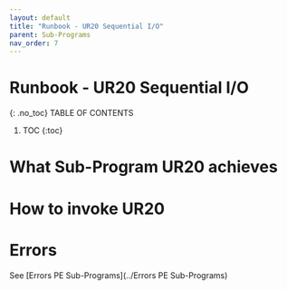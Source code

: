 ```yaml
---
layout: default
title: "Runbook - UR20 Sequential I/O"
parent: Sub-Programs
nav_order: 7
---
```


# Runbook - UR20 Sequential I/O
{: .no_toc}
TABLE OF CONTENTS 
1. TOC
{:toc}  

# What Sub-Program UR20 achieves

# How to invoke UR20

# Errors
See [Errors PE Sub-Programs](../Errors PE Sub-Programs)
